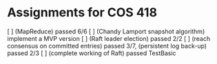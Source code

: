 # Assignments for COS 418

[ ] (MapReduce) passed 6/6 
[ ] (Chandy Lamport snapshot algorithm) implement a MVP version 
[ ] (Raft leader election) passed 2/2
[ ] (reach consensus on committed entries) passed 3/7, (persistent log back-up) passed 2/3
[ ] (complete working of Raft) passed TestBasic 
